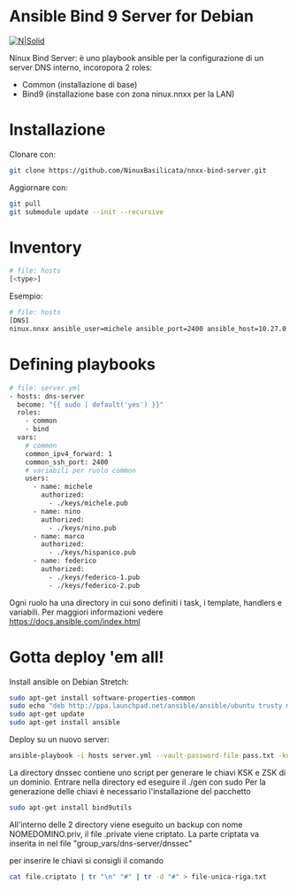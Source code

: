 # Ansible Bind 9 Server for Debian

[![N|Solid](http://basilicata.ninux.org/images/Logo_Ninux_Basilicata_600-192.png)](http://basilicata.ninux.org)

Ninux Bind Server:  è uno playbook ansible per la configurazione di un server DNS interno, incoropora 2 roles: 
  - Common (installazione di base)
  - Bind9 (installazione base con zona ninux.nnxx per la LAN)

# Installazione
Clonare con:
```sh
git clone https://github.com/NinuxBasilicata/nnxx-bind-server.git
```
Aggiornare con:
```sh
git pull
git submodule update --init --recursive
```
# Inventory
```sh
# file: hosts
[<type>]
```
Esempio:
```sh
# file: hosts
[DNS]
ninux.nnxx ansible_user=michele ansible_port=2400 ansible_host=10.27.0.120
```

# Defining playbooks
```sh
# file: server.yml
- hosts: dns-server
  become: "{{ sudo | default('yes') }}"
  roles:
    - common
    - bind
  vars:
    # common
    common_ipv4_forward: 1
    common_ssh_port: 2400
    # variabili per ruolo common
    users:
      - name: michele
        authorized:
          - ./keys/michele.pub
      - name: nino
        authorized:
          - ./keys/nino.pub
      - name: marco
        authorized:
          - ./keys/hispanico.pub
      - name: federico
        authorized:
          - ./keys/federico-1.pub
          - ./keys/federico-2.pub
```
Ogni ruolo ha una directory in cui sono definiti i task, i template, handlers e variabili. Per maggiori informazioni vedere  https://docs.ansible.com/index.html

# Gotta deploy 'em all!

Install ansible on Debian Stretch:
```sh
sudo apt-get install software-properties-common
sudo echo "deb http://ppa.launchpad.net/ansible/ansible/ubuntu trusty main" >> /etc/apt/sources.list
sudo apt-get update
sudo apt-get install ansible
```
Deploy su un nuovo server:

```sh
ansible-playbook -i hosts server.yml --vault-password-file pass.txt -ku <user> -e "sudo=no" -l dns-server
```

La directory dnssec contiene uno script per generare le chiavi KSK e ZSK di un dominio.
Entrare nella directory ed eseguire il ./gen con sudo
Per la generazione delle chiavi è necessario l'installazione del pacchetto
```sh
sudo apt-get install bind9utils
```
All'interno delle 2 directory viene eseguito un backup con nome NOMEDOMINO.priv, il file .private viene criptato.
La parte criptata va inserita in nel file "group_vars/dns-server/dnssec"

per inserire le chiavi si consigli il comando
```sh
cat file.criptato | tr "\n" "#" | tr -d "#" > file-unica-riga.txt
```
